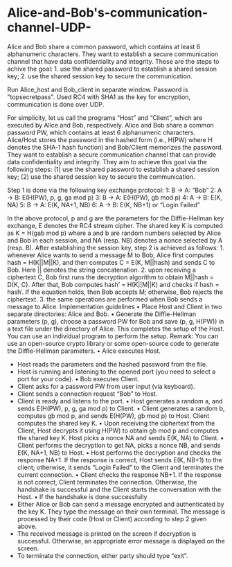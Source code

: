# Alice-and-Bob's-communication-channel-UDP-
Alice and Bob share a common password, which contains at least 6 alphanumeric characters. They want to establish a secure communication channel that have data confidentiality and integrity. These are the steps to achive the goal: 1. use the shared password to establish a shared session key; 2. use the shared session key to secure the communication.

Run Alice_host and Bob_client in separate window. 
Password is "topsecretpass".
Used RC4 with SHA1 as the key for encryption, communication is done over UDP.


For simplicity, let us call the programs “Host” and “Client”, which are executed by Alice and Bob, respectively.
Alice and Bob share a common password PW, which contains at least 6 alphanumeric characters. Alice/Host stores the password in the hashed form (i.e., H(PW) where H denotes the SHA-1 hash function) and Bob/Client memorizes the password. They want to establish a secure communication channel that can provide data confidentiality and integrity. They aim to achieve this goal via the following steps: (1) use the shared password to establish a shared session key; (2) use the shared session key to secure the communication.

Step 1 is done via the following key exchange protocol:
1: B → A: “Bob”
2: A → B: E(H(PW), p, g, ga mod p)
3: B → A: E(H(PW), gb mod p)
4: A → B: E(K, NA)
5: B → A: E(K, NA+1, NB)
6: A → B: E(K, NB+1) or “Login Failed”

In the above protocol, p and g are the parameters for the Diffie-Hellman key exchange, E denotes the RC4 stream cipher. The shared key K is computed as K = H(gab mod p) where a and b are random numbers selected by Alice and Bob in each session, and NA (resp. NB) denotes a nonce selected by A (resp. B).
After establishing the session key, step 2 is achieved as follows:
1.
whenever Alice wants to send a message M to Bob, Alice first computes hash = H(K||M||K), and then computes C = E(K, M||hash) and sends C to Bob. Here || denotes the string concatenation.
2.
upon receiving a ciphertext C, Bob first runs the decryption algorithm to obtain M||hash = D(K, C). After that, Bob computes hash’ = H(K||M||K) and checks if hash = hash’. If the equation holds, then Bob accepts M; otherwise, Bob rejects the ciphertext.
3.
the same operations are performed when Bob sends a message to Alice.
Implementation guidelines
• Place Host and Client in two separate directories: Alice and Bob.
• Generate the Diffie-Hellman parameters (p, g), choose a password PW for Bob and save (p, g, H(PW)) in a text file under the directory of Alice. This completes the setup of the Host. You can use an individual program to perform the setup.
Remark: You can use an open-source crypto library or some open-source code to generate the Diffie-Hellman parameters.
• Alice executes Host.
- Host reads the parameters and the hashed password from the file.
- Host is running and listening to the opened port (you need to select a port for your code).
• Bob executes Client.
- Client asks for a password PW from user input (via keyboard).
- Client sends a connection request “Bob” to Host.
- Client is ready and listens to the port.
• Host generates a random a, and sends E(H(PW), p, g, ga mod p) to Client.
• Client generates a random b, computes gb mod p, and sends E(H(PW), gb mod p) to Host. Client computes the shared key K.
• Upon receiving the ciphertext from the Client, Host decrypts it using H(PW) to obtain gb mod p and computes the shared key K. Host picks a nonce NA and sends E(K, NA) to Client.
• Client performs the decryption to get NA, picks a nonce NB, and sends E(K, NA+1, NB) to Host.
• Host performs the decryption and checks the response NA+1. If the response is correct, Host sends E(K, NB+1) to the client; otherwise, it sends “Login Failed” to the Client and terminates the current connection.
• Client checks the response NB+1. If the response is not correct, Client terminates the connection. Otherwise, the handshake is successful and the Client starts the conversation with the Host.
• If the handshake is done successfully
- Either Alice or Bob can send a message encrypted and authenticated by the key K. They type the message on their own terminal. The message is processed by their code (Host or Client) according to step 2 given above.
- The received message is printed on the screen if decryption is successful. Otherwise, an appropriate error message is displayed on the screen.
- To terminate the connection, either party should type “exit”.
